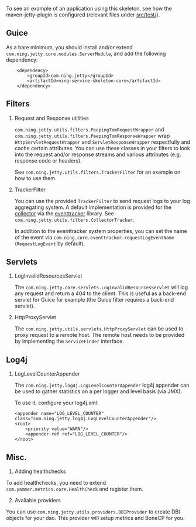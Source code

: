 To see an example of an application using this skeleton, see how the maven-jetty-plugin is configured (relevant files under [src/test/](https://github.com/pierre/ning-service-skeleton/tree/master/core/src/test)).

Guice
-----

As a bare minimum, you should install and/or extend `com.ning.jetty.core.modules.ServerModule`, and add the following dependency:


        <dependency>
            <groupId>com.ning.jetty</groupId>
            <artifactId>ning-service-skeleton-core</artifactId>
        </dependency>


Filters
-------

1.  Request and Response utilities

    `com.ning.jetty.utils.filters.PeepingTomRequestWrapper` and `com.ning.jetty.utils.filters.PeepingTomResponseWrapper`
    wrap `HttpServletRequestWrapper` and `ServletResponseWrapper` respectfully and cache certain attributes. You can use
    these classes in your filters to look into the request and/or response streams and various attributes
    (e.g. response code or headers).

    See `com.ning.jetty.utils.filters.TrackerFilter` for an example on how to use them.

2.  TrackerFilter

    You can use the provided `TrackerFilter` to send request logs to your log aggregating system. A default implementation is provided
    for the [collector](https://github.com/pierre/pierre) via the [eventtracker](https://github.com/pierre/eventtracker) library.
    See `com.ning.jetty.utils.filters.CollectorTracker`.

    In addition to the eventtracker system properties, you can set the name of the event via `com.ning.core.eventtracker.requestLogEventName`
    (`RequestLogEvent` by default).


Servlets
--------

1.  LogInvalidResourcesServlet

    The `com.ning.jetty.core.servlets.LogInvalidResourcesServlet` will log any request and return a 404 to the client. This is useful
    as a back-end servlet for Guice for example (the Guice filter requires a back-end servlet).

2.  HttpProxyServlet

    The `com.ning.jetty.utils.servlets.HttpProxyServlet` can be used to proxy request to a remote host. The remote host needs to be
    provided by implementing the `ServiceFinder` interface.


Log4j
-----

1.  LogLevelCounterAppender

    The `com.ning.jetty.log4j.LogLevelCounterAppender` log4j appender can be used to gather statistics on a per logger
    and level basis (via JMX).

    To use it, configure your log4j.xml:

        <appender name="LOG_LEVEL_COUNTER" class="com.ning.jetty.log4j.LogLevelCounterAppender"/>
        <root>
            <priority value="WARN"/>
            <appender-ref ref="LOG_LEVEL_COUNTER"/>
        </root>

Misc.
-----

1.  Adding healthchecks

   To add healthchecks, you need to extend `com.yammer.metrics.core.HealthCheck` and register them.

2.  Available providers

   You can use `com.ning.jetty.utils.providers.DBIProvider` to create DBI objects for your dao. This provider will setup metrics and BoneCP for you.
